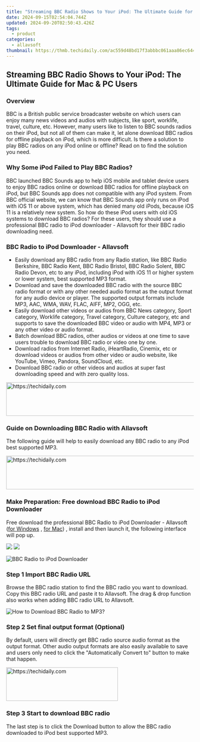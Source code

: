 ```yaml
---
title: "Streaming BBC Radio Shows to Your iPod: The Ultimate Guide for Mac & PC Users"
date: 2024-09-15T02:54:04.744Z
updated: 2024-09-20T02:50:43.426Z
tags:
  - product
categories:
  - allavsoft
thumbnail: https://thmb.techidaily.com/ac559d48bd17f3abbbc061aaa86ec644753f92e76f6e17526af1715e861dd9a8.jpg
---
```


## Streaming BBC Radio Shows to Your iPod: The Ultimate Guide for Mac & PC Users

### Overview

BBC is a British public service broadcaster website on which users can enjoy many news videos and audios with subjects, like sport, worklife, travel, culture, etc. However, many users like to listen to BBC sounds radios on their iPod, but not all of them can make it, let alone download BBC radios for offline playback on iPod, which is more difficult. Is there a solution to play BBC radios on any iPod online or offline? Read on to find the solution you need.

### Why Some iPod Failed to Play BBC Radios?

BBC launched BBC Sounds app to help iOS mobile and tablet device users to enjoy BBC radios online or download BBC radios for offline playback on iPod, but BBC Sounds app does not compatible with any iPod system. From BBC official website, we can know that BBC Sounds app only runs on iPod with iOS 11 or above system, which has denied many old iPods, because iOS 11 is a relatively new system. So how do these iPod users with old iOS systems to download BBC radios? For these users, they should use a professional BBC radio to iPod downloader - Allavsoft for their BBC radio downloading need.

### BBC Radio to iPod Downloader - Allavsoft

* Easily download any BBC radio from any Radio station, like BBC Radio Berkshire, BBC Radio Kent, BBC Radio Bristol, BBC Radio Solent, BBC Radio Devon, etc to any iPod, including iPod with iOS 11 or higher system or lower system, best supported MP3 format.
* Download and save the downloaded BBC radio with the source BBC radio format or with any other needed audio format as the output format for any audio device or player. The supported output formats include MP3, AAC, WMA, WAV, FLAC, AIFF, MP2, OGG, etc.
* Easily download other videos or audios from BBC News category, Sport category, Worklife category, Travel category, Culture category, etc and supports to save the downloaded BBC video or audio with MP4, MP3 or any other video or audio format.
* Batch download BBC radios, other audios or videos at one time to save users trouble to download BBC radio or video one by one.
* Download radios from Internet Radio, iHeartRadio, Cinemix, etc or download videos or audios from other video or audio website, like YouTube, Vimeo, Pandora, SoundCloud, etc.
* Download BBC radio or other videos and audios at super fast downloading speed and with zero quality loss.

<!-- affiliate ads begin -->
<a href="https://aligracehair.sjv.io/c/5597632/1997648/19272" target="_top" id="1997648">
  <img src="//a.impactradius-go.com/display-ad/19272-1997648" border="0" alt="https://techidaily.com" width="728" height="90"/>
</a>
<img height="0" width="0" src="https://aligracehair.sjv.io/i/5597632/1997648/19272" style="position:absolute;visibility:hidden;" border="0" />
<!-- affiliate ads end -->

### Guide on Downloading BBC Radio with Allavsoft

The following guide will help to easily download any BBC radio to any iPod best supported MP3.

<!-- affiliate ads begin -->
<a href="https://appsumo.8odi.net/c/5597632/2118306/7443" target="_top" id="2118306">
  <img src="//a.impactradius-go.com/display-ad/7443-2118306" border="0" alt="https://techidaily.com" width="728" height="90"/>
</a>
<img height="0" width="0" src="https://appsumo.8odi.net/i/5597632/2118306/7443" style="position:absolute;visibility:hidden;" border="0" />
<!-- affiliate ads end -->

### Make Preparation: Free download BBC Radio to iPod Downloader

Free download the professional BBC Radio to iPod Downloader - Allavsoft ([for Windows](https://tools.techidaily.com/allavsoft/products/) , [for Mac](https://tools.techidaily.com/allavsoft/products/)) , install and then launch it, the following interface will pop up.

[![](https://www.allavsoft.com/how-to/../images/how-to/free-download-win.jpg)](https://tools.techidaily.com/allavsoft/products/) [![](https://www.allavsoft.com/how-to/../images/how-to/free-download-mac.jpg)](https://tools.techidaily.com/allavsoft/products/)

![BBC Radio to iPod Downloader](https://www.allavsoft.com/how-to/../images/allavsoft/screen-shot-600.jpg)

### Step 1 Import BBC Radio URL

Browse the BBC radio station to find the BBC radio you want to download. Copy this BBC radio URL and paste it to Allavsoft. The drag & drop function also works when adding BBC radio URL to Allavsoft.

![How to Download BBC Radio to MP3?](https://www.allavsoft.com/how-to/../images/how-to/download-rtmp-video/download-rtmp-video.jpg)

### Step 2 Set final output format (Optional)

By default, users will directly get BBC radio source audio format as the output format. Other audio output formats are also easily available to save and users only need to click the "Automatically Convert to" button to make that happen.

<!-- affiliate ads begin -->
<a href="https://aligracehair.sjv.io/c/5597632/2036496/19272" target="_top" id="2036496">
  <img src="//a.impactradius-go.com/display-ad/19272-2036496" border="0" alt="https://techidaily.com" width="300" height="90"/>
</a>
<img height="0" width="0" src="https://aligracehair.sjv.io/i/5597632/2036496/19272" style="position:absolute;visibility:hidden;" border="0" />
<!-- affiliate ads end -->

### Step 3 Start to download BBC radio

The last step is to click the Download button to allow the BBC radio downloaded to iPod best supported MP3.

<ins class="adsbygoogle"
     style="display:block"
     data-ad-format="autorelaxed"
     data-ad-client="ca-pub-7571918770474297"
     data-ad-slot="1223367746"></ins>

<ins class="adsbygoogle"
     style="display:block"
     data-ad-client="ca-pub-7571918770474297"
     data-ad-slot="8358498916"
     data-ad-format="auto"
     data-full-width-responsive="true"></ins>
